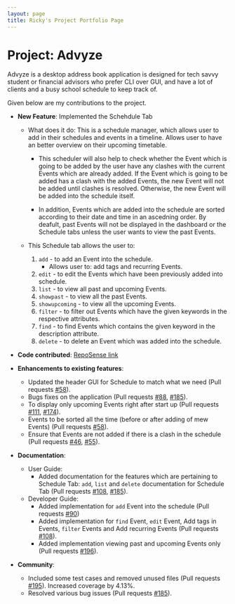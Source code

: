 ```yaml
---
layout: page
title: Ricky's Project Portfolio Page
---
```


# Project: Advyze

Advyze is a desktop address book application is designed for tech savvy student or financial advisors who prefer CLI over GUI, and have a lot of clients and a busy school schedule to keep track of.

Given below are my contributions to the project.

* **New Feature**: Implemented the Schehdule Tab
  * What does it do: This is a schedule manager, which allows user to add in their schedules and events in a timeline. Allows user to have an better overview on their upcoming timetable.

    * This scheduler will also help to check whether the Event which is going to be added by the user have any clashes with the current Events which are already added. If the Event which is going to be added has a clash with the added Events, the new Event will not be added until clashes is resolved. Otherwise, the new Event will be added into the schedule itself.

    * In addition, Events which are added into the schedule are sorted according to their date and time in an ascedning order. By deafult, past Events will not be displayed in the dashboard or the Schedule tabs unless the user wants to view the past Events.
  
  * This Schedule tab allows the user to:
    1. `add` - to add an Event into the schedule.
        * Allows user to: add tags and recurring Events.
    1. `edit` - to edit the Events which have been previously added into schedule.
    1. `list` - to view all past and upcoming Events.
    1. `showpast` - to view all the past Events.
    1. `showupcoming` - to view all the upcoming Events.
    1. `filter` - to filter out Events which have the given keywords in the respective attributes.
    1. `find` - to find Events which contains the given keyword in the description attribute.
    1. `delete` - to delete an Event which was added into the schedule.

<!-- * **New Feature**: Added a history command that allows the user to navigate to previous commands using up/down keys. -->


* **Code contributed**: [RepoSense link](https://nus-cs2103-ay2122s1.github.io/tp-dashboard/?search=&sort=groupTitle&sortWithin=title&timeframe=commit&mergegroup=&groupSelect=groupByRepos&breakdown=true&checkedFileTypes=docs~functional-code~test-code~other&since=2021-09-17&tabOpen=true&tabType=authorship&tabAuthor=rickyaandrew&tabRepo=AY2122S1-CS2103-T14-4%2Ftp%5Bmaster%5D&authorshipIsMergeGroup=false&authorshipFileTypes=docs~functional-code~test-code&authorshipIsBinaryFileTypeChecked=false)

* **Enhancements to existing features**:
  * Updated the header GUI for Schedule to match what we need (Pull requests [\#58](https://github.com/AY2122S1-CS2103-T14-4/tp/pull/58)).
  * Bugs fixes on the application (Pull requests [\#88](https://github.com/AY2122S1-CS2103-T14-4/tp/pull/88), [\#185](https://github.com/AY2122S1-CS2103-T14-4/tp/pull/185)).
  * To display only upcoming Events right after start up (Pull requests [\#111](https://github.com/AY2122S1-CS2103-T14-4/tp/pull/111), [\#174](https://github.com/AY2122S1-CS2103-T14-4/tp/pull/174)).
  * Events to be sorted all the time (before or after adding of mew Events) (Pull requests [\#58](https://github.com/AY2122S1-CS2103-T14-4/tp/pull/58)).
  * Ensure that Events are not added if there is a clash in the schedule (Pull requests [\#46](https://github.com/AY2122S1-CS2103-T14-4/tp/pull/46), [\#55](https://github.com/AY2122S1-CS2103-T14-4/tp/pull/55)).

* **Documentation**:
  * User Guide:
    * Added documentation for the features which are pertaining to Schedule Tab: `add`, `list` and `delete` documentation for Schedule Tab (Pull requests [\#108](https://github.com/AY2122S1-CS2103-T14-4/tp/pull/108), [\#185](https://github.com/AY2122S1-CS2103-T14-4/tp/pull/185)).
  * Developer Guide:
    * Added implementation for `add` Event into the schedule (Pull requests [\#90](https://github.com/AY2122S1-CS2103-T14-4/tp/pull/90))
    * Added implementation for `find` Event, `edit` Event, Add tags in Events, `filter` Events and Add recurring Events (Pull requests [\#108](https://github.com/AY2122S1-CS2103-T14-4/tp/pull/108)).
    * Added implementation viewing past and upcoming Events only (Pull requests [\#196](https://github.com/AY2122S1-CS2103-T14-4/tp/pull/196)).

* **Community**:
  * Included some test cases and removed unused files (Pull requests [\#195](https://github.com/AY2122S1-CS2103-T14-4/tp/pull/195)). Increased coverage by 4.13%.
  * Resolved various bug issues (Pull requests [\#185](https://github.com/AY2122S1-CS2103-T14-4/tp/pull/185)).
